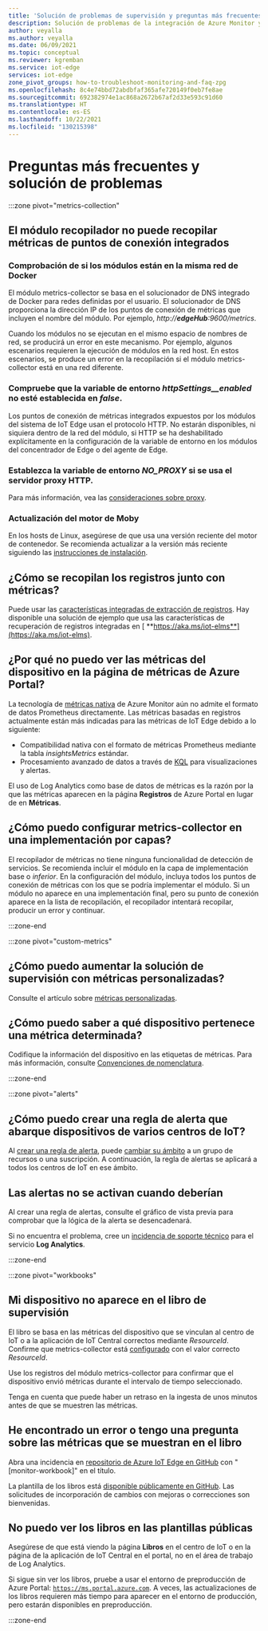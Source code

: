 ```yaml
---
title: 'Solución de problemas de supervisión y preguntas más frecuentes: Azure IoT Edge'
description: Solución de problemas de la integración de Azure Monitor y preguntas más frecuentes
author: veyalla
ms.author: veyalla
ms.date: 06/09/2021
ms.topic: conceptual
ms.reviewer: kgremban
ms.service: iot-edge
services: iot-edge
zone_pivot_groups: how-to-troubleshoot-monitoring-and-faq-zpg
ms.openlocfilehash: 8c4e74bbd72abdbfaf365afe720149f0eb7fe8ae
ms.sourcegitcommit: 692382974e1ac868a2672b67af2d33e593c91d60
ms.translationtype: HT
ms.contentlocale: es-ES
ms.lasthandoff: 10/22/2021
ms.locfileid: "130215398"
---
```

# <a name="faq-and-troubleshooting"></a>Preguntas más frecuentes y solución de problemas

:::zone pivot="metrics-collection"

## <a name="collector-module-is-unable-to-collect-metrics-from-built-in-endpoints"></a>El módulo recopilador no puede recopilar métricas de puntos de conexión integrados

### <a name="check-if-modules-are-on-the-same-docker-network"></a>Comprobación de si los módulos están en la misma red de Docker

El módulo metrics-collector se basa en el solucionador de DNS integrado de Docker para redes definidas por el usuario. El solucionador de DNS proporciona la dirección IP de los puntos de conexión de métricas que incluyen el nombre del módulo. Por ejemplo, *http://**edgeHub**:9600/metrics*.

Cuando los módulos no se ejecutan en el mismo espacio de nombres de red, se producirá un error en este mecanismo. Por ejemplo, algunos escenarios requieren la ejecución de módulos en la red host. En estos escenarios, se produce un error en la recopilación si el módulo metrics-collector está en una red diferente.

### <a name="verify-that-httpsettings__enabled-environment-variable-isnt-set-to-false"></a>Compruebe que la variable de entorno *httpSettings__enabled* no esté establecida en *false*.

Los puntos de conexión de métricas integrados expuestos por los módulos del sistema de IoT Edge usan el protocolo HTTP. No estarán disponibles, ni siquiera dentro de la red del módulo, si HTTP se ha deshabilitado explícitamente en la configuración de la variable de entorno en los módulos del concentrador de Edge o del agente de Edge.

### <a name="set-no_proxy-environment-variable-if-using-http-proxy-server"></a>Establezca la variable de entorno *NO_PROXY* si se usa el servidor proxy HTTP.

Para más información, vea las [consideraciones sobre proxy](how-to-collect-and-transport-metrics.md#proxy-considerations).

### <a name="update-moby-engine"></a>Actualización del motor de Moby

En los hosts de Linux, asegúrese de que usa una versión reciente del motor de contenedor. Se recomienda actualizar a la versión más reciente siguiendo las [instrucciones de instalación](how-to-provision-single-device-linux-symmetric.md#install-iot-edge).

## <a name="how-do-i-collect-logs-along-with-metrics"></a>¿Cómo se recopilan los registros junto con métricas?

Puede usar las [características integradas de extracción de registros](how-to-retrieve-iot-edge-logs.md). Hay disponible una solución de ejemplo que usa las características de recuperación de registros integradas en [ **https://aka.ms/iot-elms**](https://aka.ms/iot-elms).

## <a name="why-cant-i-see-device-metrics-in-the-metrics-page-in-azure-portal"></a>¿Por qué no puedo ver las métricas del dispositivo en la página de métricas de Azure Portal?

La tecnología de [métricas nativa](../azure-monitor/essentials/data-platform-metrics.md) de Azure Monitor aún no admite el formato de datos Prometheus directamente. Las métricas basadas en registros actualmente están más indicadas para las métricas de IoT Edge debido a lo siguiente:

* Compatibilidad nativa con el formato de métricas Prometheus mediante la tabla *insightsMetrics* estándar.
* Procesamiento avanzado de datos a través de [KQL](/azure/data-explorer/kusto/query/) para visualizaciones y alertas.

El uso de Log Analytics como base de datos de métricas es la razón por la que las métricas aparecen en la página **Registros** de Azure Portal en lugar de en **Métricas**.

## <a name="how-do-i-configure-metrics-collector-in-a-layered-deployment"></a>¿Cómo puedo configurar metrics-collector en una implementación por capas?

El recopilador de métricas no tiene ninguna funcionalidad de detección de servicios. Se recomienda incluir el módulo en la capa de implementación base o *inferior*. En la configuración del módulo, incluya todos los puntos de conexión de métricas con los que se podría implementar el módulo. Si un módulo no aparece en una implementación final, pero su punto de conexión aparece en la lista de recopilación, el recopilador intentará recopilar, producir un error y continuar.

:::zone-end

:::zone pivot="custom-metrics"

## <a name="how-do-i-augment-the-monitoring-solution-with-custom-metrics"></a>¿Cómo puedo aumentar la solución de supervisión con métricas personalizadas?

Consulte el artículo sobre [métricas personalizadas](how-to-add-custom-metrics.md).

## <a name="how-can-i-tell-which-device-a-particular-metric-belongs-to"></a>¿Cómo puedo saber a qué dispositivo pertenece una métrica determinada?

Codifique la información del dispositivo en las etiquetas de métricas. Para más información, consulte [Convenciones de nomenclatura](how-to-add-custom-metrics.md#naming-conventions).

:::zone-end

:::zone pivot="alerts"

## <a name="how-do-i-create-a-alert-rule-that-spans-devices-from-multiple-iot-hubs"></a>¿Cómo puedo crear una regla de alerta que abarque dispositivos de varios centros de IoT?

Al [crear una regla de alerta](how-to-create-alerts.md#create-an-alert-rule), puede [cambiar su ámbito](how-to-create-alerts.md#select-alert-rule-scope) a un grupo de recursos o una suscripción. A continuación, la regla de alertas se aplicará a todos los centros de IoT en ese ámbito.

## <a name="alerts-arent-firing-when-they-should"></a>Las alertas no se activan cuando deberían

Al crear una regla de alertas, consulte el gráfico de vista previa para comprobar que la lógica de la alerta se desencadenará.

Si no encuentra el problema, cree un [incidencia de soporte técnico](https://azure.microsoft.com/support/create-ticket/) para el servicio **Log Analytics**.

:::zone-end

:::zone pivot="workbooks"

## <a name="my-device-isnt-showing-up-in-the-monitoring-workbook"></a>Mi dispositivo no aparece en el libro de supervisión

El libro se basa en las métricas del dispositivo que se vinculan al centro de IoT o a la aplicación de IoT Central correctos mediante *ResourceId*. Confirme que metrics-collector está [configurado](how-to-collect-and-transport-metrics.md#metrics-collector-configuration) con el valor correcto *ResourceId*.

Use los registros del módulo metrics-collector para confirmar que el dispositivo envió métricas durante el intervalo de tiempo seleccionado.

Tenga en cuenta que puede haber un retraso en la ingesta de unos minutos antes de que se muestren las métricas.

## <a name="i-found-a-bug-or-have-a-question-about-metrics-being-shown-in-the-workbook"></a>He encontrado un error o tengo una pregunta sobre las métricas que se muestran en el libro

Abra una incidencia en [repositorio de Azure IoT Edge en GitHub](https://github.com/azure/iotedge/issues) con "[monitor-workbook]" en el título.

La plantilla de los libros está [disponible públicamente en GitHub](https://github.com/microsoft/Application-Insights-Workbooks/tree/master/Workbooks/IoTHub). Las solicitudes de incorporación de cambios con mejoras o correcciones son bienvenidas.

## <a name="i-cannot-see-the-workbooks-in-the-public-templates"></a>No puedo ver los libros en las plantillas públicas

Asegúrese de que está viendo la página **Libros** en el centro de IoT o en la página de la aplicación de IoT Central en el portal, no en el área de trabajo de Log Analytics.

Si sigue sin ver los libros, pruebe a usar el entorno de preproducción de Azure Portal: [`https://ms.portal.azure.com`](https://ms.portal.azure.com). A veces, las actualizaciones de los libros requieren más tiempo para aparecer en el entorno de producción, pero estarán disponibles en preproducción.

:::zone-end